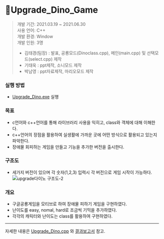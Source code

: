 # 🦖Upgrade_Dino_Game
> 개발 기간: 2021.03.19 ~ 2021.06.30 <br>
> 사용 언어: C++ <br>
> 개발 환경: Window <br>
> 개발 인원: 3명 <br>
>    - 김태경(팀장) : 발표, 공룡모드(Dinoclass.cpp), 메인(main.cpp) 및 선택모드(select.cpp) 제작
>    - 기태욱 : ppt제작, 소니모드 제작
>    - 박남영 : ppt자료제작, 마리오모드 제작

### 실행 방법
* [Upgrade_Dino.exe](https://github.com/Tigerfriend1/Upgrade_Dino_Game/blob/main/Upgrade_Dino.exe) 실행

### 목표
- c언어와 c++언어를 통해 라이브러리 사용을 익히고, class와 객체에 대해 이해한다.
- c++언어의 장점을 활용하여 실생활에 가까운 곳에 어떤 방식으로 활용되고 있는지 파악한다.
- 장애물 회피하는 게임을 만들고 기능을 추가한 버전을 출시한다.

### 구조도
- 세가지 버전이 있으며 각 숫자(1,2,3) 입력시 각 버전으로 게임 시작이 가능하다. 
![upgrade다이노 구조도-2](https://user-images.githubusercontent.com/84169614/224531161-bc9e2c77-8f56-491a-9c72-f9b4ff35531d.png)


### 개요
- 구글공룡게임을 모티브로 하여 장애물 피하기 게임을 구현하였다.
- 난이도를 easy, nomal, hard로 조금씩 기믹을 추가하였다.
- 각각의 캐릭터와 난이도는 class를 활용하여 구현하였다.

<hr>

자세한 내용은 [Upgrade_Dino.cpp](https://github.com/Tigerfriend1/Upgrade_Dino_Game/blob/main/Upgrade_Dino.cpp) 와 [결과보고서](https://github.com/Tigerfriend1/Upgrade_Dino_Game/blob/main/doc/upgradeDiano_Report.pdf) 참고.
